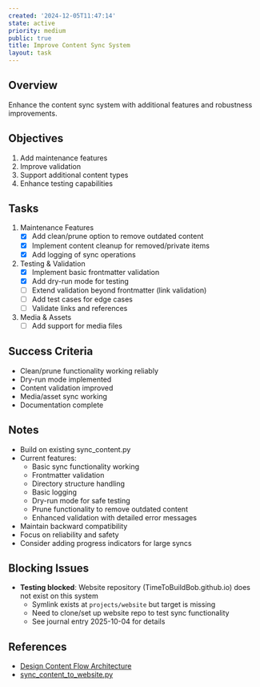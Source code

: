 ```yaml
---
created: '2024-12-05T11:47:14'
state: active
priority: medium
public: true
title: Improve Content Sync System
layout: task
---
```

## Overview
Enhance the content sync system with additional features and robustness improvements.

## Objectives
1. Add maintenance features
2. Improve validation
3. Support additional content types
4. Enhance testing capabilities

## Tasks
1. Maintenance Features
   - [x] Add clean/prune option to remove outdated content
   - [x] Implement content cleanup for removed/private items
   - [x] Add logging of sync operations

2. Testing & Validation
   - [x] Implement basic frontmatter validation
   - [x] Add dry-run mode for testing
   - [ ] Extend validation beyond frontmatter (link validation)
   - [ ] Add test cases for edge cases
   - [ ] Validate links and references

3. Media & Assets
   - [ ] Add support for media files

## Success Criteria
- Clean/prune functionality working reliably
- Dry-run mode implemented
- Content validation improved
- Media/asset sync working
- Documentation complete

## Notes
- Build on existing sync_content.py
- Current features:
  - Basic sync functionality working
  - Frontmatter validation
  - Directory structure handling
  - Basic logging
  - Dry-run mode for safe testing
  - Prune functionality to remove outdated content
  - Enhanced validation with detailed error messages
- Maintain backward compatibility
- Focus on reliability and safety
- Consider adding progress indicators for large syncs

## Blocking Issues
- **Testing blocked**: Website repository (TimeToBuildBob.github.io) does not exist on this system
  - Symlink exists at `projects/website` but target is missing
  - Need to clone/set up website repo to test sync functionality
  - See journal entry 2025-10-04 for details

## References
- [Design Content Flow Architecture](./design-content-flow.md)
- [sync_content_to_website.py](../scripts/sync_content_to_website.py)
